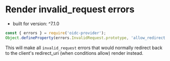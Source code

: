 # Render invalid_request errors

- built for version: ^7.1.0

```js
const { errors } = require('oidc-provider');
Object.defineProperty(errors.InvalidRequest.prototype, 'allow_redirect', { value: false });
```

This will make all `invalid_request` errors that would normally redirect back to the 
client's redirect_uri (when conditions allow) render instead.
